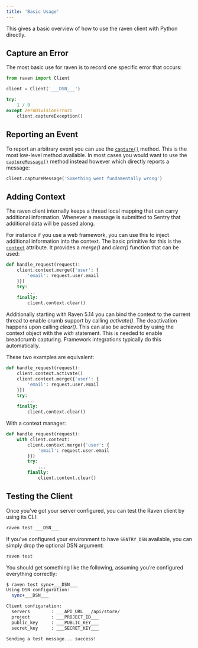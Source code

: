 ```yaml
---
title: 'Basic Usage'
---
```


This gives a basic overview of how to use the raven client with Python directly.

<!-- WIZARD -->
## Capture an Error

The most basic use for raven is to record one specific error that occurs:

```python
from raven import Client

client = Client('___DSN___')

try:
    1 / 0
except ZeroDivisionError:
    client.captureException()
```

## Reporting an Event

To report an arbitrary event you can use the [`capture()`](/clients/python/api/#raven.Client.capture "raven.Client.capture") method. This is the most low-level method available. In most cases you would want to use the [`captureMessage()`](/clients/python/api/#raven.Client.captureMessage "raven.Client.captureMessage") method instead however which directly reports a message:

```python
client.captureMessage('Something went fundamentally wrong')
```
<!-- ENDWIZARD -->

## Adding Context

The raven client internally keeps a thread local mapping that can carry additional information. Whenever a message is submitted to Sentry that additional data will be passed along.

For instance if you use a web framework, you can use this to inject additional information into the context. The basic primitive for this is the [`context`](/clients/python/api/#raven.Client.context "raven.Client.context") attribute. It provides a _merge()_ and _clear()_ function that can be used:

```python
def handle_request(request):
    client.context.merge({'user': {
        'email': request.user.email
    }})
    try:
        ...
    finally:
        client.context.clear()
```

Additionally starting with Raven 5.14 you can bind the context to the current thread to enable crumb support by calling _activate()_. The deactivation happens upon calling _clear()_. This can also be achieved by using the context object with the _with_ statement. This is needed to enable breadcrumb capturing. Framework integrations typically do this automatically.

These two examples are equivalent:

```python
def handle_request(request):
    client.context.activate()
    client.context.merge({'user': {
        'email': request.user.email
    }})
    try:
        ...
    finally:
        client.context.clear()
```

With a context manager:

```python
def handle_request(request):
    with client.context:
        client.context.merge({'user': {
            'email': request.user.email
        }})
        try:
            ...
        finally:
            client.context.clear()
```

## Testing the Client

Once you’ve got your server configured, you can test the Raven client by using its CLI:

```bash
raven test ___DSN___
```

If you’ve configured your environment to have `SENTRY_DSN` available, you can simply drop the optional DSN argument:

```bash
raven test
```

You should get something like the following, assuming you’re configured everything correctly:

```bash
$ raven test sync+___DSN___
Using DSN configuration:
  sync+___DSN___

Client configuration:
  servers        : ___API_URL___/api/store/
  project        : ___PROJECT_ID___
  public_key     : ___PUBLIC_KEY___
  secret_key     : ___SECRET_KEY___

Sending a test message... success!
```
